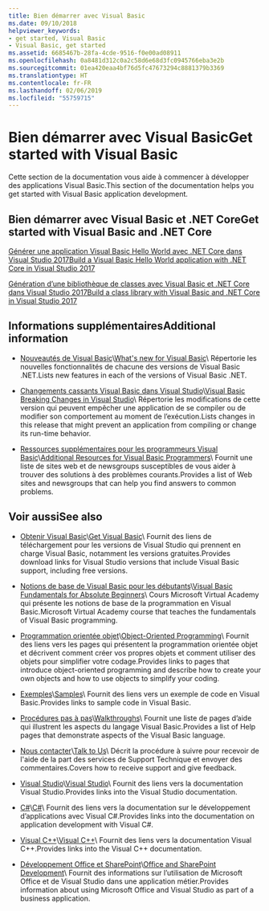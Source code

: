 ```yaml
---
title: Bien démarrer avec Visual Basic
ms.date: 09/10/2018
helpviewer_keywords:
- get started, Visual Basic
- Visual Basic, get started
ms.assetid: 6685467b-28fa-4cde-9516-f0e00ad08911
ms.openlocfilehash: 0a8481d312c0a2c58d6e68d3fc0945766eba3e2b
ms.sourcegitcommit: 01ea420eaa4bf76d5fc47673294c8881379b3369
ms.translationtype: HT
ms.contentlocale: fr-FR
ms.lasthandoff: 02/06/2019
ms.locfileid: "55759715"
---
```

# <a name="get-started-with-visual-basic"></a><span data-ttu-id="95728-102">Bien démarrer avec Visual Basic</span><span class="sxs-lookup"><span data-stu-id="95728-102">Get started with Visual Basic</span></span>
<span data-ttu-id="95728-103">Cette section de la documentation vous aide à commencer à développer des applications Visual Basic.</span><span class="sxs-lookup"><span data-stu-id="95728-103">This section of the documentation helps you get started with Visual Basic application development.</span></span>  
  
## <a name="get-started-with-visual-basic-and-net-core"></a><span data-ttu-id="95728-104">Bien démarrer avec Visual Basic et .NET Core</span><span class="sxs-lookup"><span data-stu-id="95728-104">Get started with Visual Basic and .NET Core</span></span>

[<span data-ttu-id="95728-105">Générer une application Visual Basic Hello World avec .NET Core dans Visual Studio 2017</span><span class="sxs-lookup"><span data-stu-id="95728-105">Build a Visual Basic Hello World application with .NET Core in Visual Studio 2017</span></span>](../../core/tutorials/vb-with-visual-studio.md)

[<span data-ttu-id="95728-106">Génération d’une bibliothèque de classes avec Visual Basic et .NET Core dans Visual Studio 2017</span><span class="sxs-lookup"><span data-stu-id="95728-106">Build a class library with Visual Basic and .NET Core in Visual Studio 2017</span></span>](../../core/tutorials/vb-library-with-visual-studio.md)  

## <a name="additional-information"></a><span data-ttu-id="95728-107">Informations supplémentaires</span><span class="sxs-lookup"><span data-stu-id="95728-107">Additional information</span></span>

- <span data-ttu-id="95728-108">[Nouveautés de Visual Basic](whats-new.md)\\</span><span class="sxs-lookup"><span data-stu-id="95728-108">[What's new for Visual Basic](whats-new.md)\\</span></span>
<span data-ttu-id="95728-109">Répertorie les nouvelles fonctionnalités de chacune des versions de Visual Basic .NET.</span><span class="sxs-lookup"><span data-stu-id="95728-109">Lists new features in each of the versions of Visual Basic .NET.</span></span>

- <span data-ttu-id="95728-110">[Changements cassants Visual Basic dans Visual Studio](breaking-changes-in-visual-studio.md)\\</span><span class="sxs-lookup"><span data-stu-id="95728-110">[Visual Basic Breaking Changes in Visual Studio](breaking-changes-in-visual-studio.md)\\</span></span>
<span data-ttu-id="95728-111">Répertorie les modifications de cette version qui peuvent empêcher une application de se compiler ou de modifier son comportement au moment de l’exécution.</span><span class="sxs-lookup"><span data-stu-id="95728-111">Lists changes in this release that might prevent an application from compiling or change its run-time behavior.</span></span>

- <span data-ttu-id="95728-112">[Ressources supplémentaires pour les programmeurs Visual Basic](additional-resources.md)\\</span><span class="sxs-lookup"><span data-stu-id="95728-112">[Additional Resources for Visual Basic Programmers](additional-resources.md)\\</span></span>
<span data-ttu-id="95728-113">Fournit une liste de sites web et de newsgroups susceptibles de vous aider à trouver des solutions à des problèmes courants.</span><span class="sxs-lookup"><span data-stu-id="95728-113">Provides a list of Web sites and newsgroups that can help you find answers to common problems.</span></span>

## <a name="see-also"></a><span data-ttu-id="95728-114">Voir aussi</span><span class="sxs-lookup"><span data-stu-id="95728-114">See also</span></span>

- <span data-ttu-id="95728-115">[Obtenir Visual Basic](https://aka.ms/vsdownload?utm_source=mscom&utm_campaign=msdocs)\\</span><span class="sxs-lookup"><span data-stu-id="95728-115">[Get Visual Basic](https://aka.ms/vsdownload?utm_source=mscom&utm_campaign=msdocs)\\</span></span>
<span data-ttu-id="95728-116">Fournit des liens de téléchargement pour les versions de Visual Studio qui prennent en charge Visual Basic, notamment les versions gratuites.</span><span class="sxs-lookup"><span data-stu-id="95728-116">Provides download links for Visual Studio versions that include Visual Basic support, including free versions.</span></span>

- <span data-ttu-id="95728-117">[Notions de base de Visual Basic pour les débutants](https://mva.microsoft.com/en-US/training-courses/visual-basic-fundamentals-for-absolute-beginners-16507)\\</span><span class="sxs-lookup"><span data-stu-id="95728-117">[Visual Basic Fundamentals for Absolute Beginners](https://mva.microsoft.com/en-US/training-courses/visual-basic-fundamentals-for-absolute-beginners-16507)\\</span></span>
<span data-ttu-id="95728-118">Cours Microsoft Virtual Academy qui présente les notions de base de la programmation en Visual Basic.</span><span class="sxs-lookup"><span data-stu-id="95728-118">Microsoft Virtual Academy course that teaches the fundamentals of Visual Basic programming.</span></span>

- <span data-ttu-id="95728-119">[Programmation orientée objet](../programming-guide/concepts/object-oriented-programming.md)\\</span><span class="sxs-lookup"><span data-stu-id="95728-119">[Object-Oriented Programming](../programming-guide/concepts/object-oriented-programming.md)\\</span></span>
<span data-ttu-id="95728-120">Fournit des liens vers les pages qui présentent la programmation orientée objet et décrivent comment créer vos propres objets et comment utiliser des objets pour simplifier votre codage.</span><span class="sxs-lookup"><span data-stu-id="95728-120">Provides links to pages that introduce object-oriented programming and describe how to create your own objects and how to use objects to simplify your coding.</span></span>

- <span data-ttu-id="95728-121">[Exemples](../../visual-basic/sample-applications.md)\\</span><span class="sxs-lookup"><span data-stu-id="95728-121">[Samples](../../visual-basic/sample-applications.md)\\</span></span>
<span data-ttu-id="95728-122">Fournit des liens vers un exemple de code en Visual Basic.</span><span class="sxs-lookup"><span data-stu-id="95728-122">Provides links to sample code in Visual Basic.</span></span>

- <span data-ttu-id="95728-123">[Procédures pas à pas](../../visual-basic/walkthroughs.md)\\</span><span class="sxs-lookup"><span data-stu-id="95728-123">[Walkthroughs](../../visual-basic/walkthroughs.md)\\</span></span>
<span data-ttu-id="95728-124">Fournit une liste de pages d’aide qui illustrent les aspects du langage Visual Basic.</span><span class="sxs-lookup"><span data-stu-id="95728-124">Provides a list of Help pages that demonstrate aspects of the Visual Basic language.</span></span>

- <span data-ttu-id="95728-125">[Nous contacter](/visualstudio/ide/talk-to-us)\\</span><span class="sxs-lookup"><span data-stu-id="95728-125">[Talk to Us](/visualstudio/ide/talk-to-us)\\</span></span>
<span data-ttu-id="95728-126">Décrit la procédure à suivre pour recevoir de l'aide de la part des services de Support Technique et envoyer des commentaires.</span><span class="sxs-lookup"><span data-stu-id="95728-126">Covers how to receive support and give feedback.</span></span>

- <span data-ttu-id="95728-127">[Visual Studio](/visualstudio/)\\</span><span class="sxs-lookup"><span data-stu-id="95728-127">[Visual Studio](/visualstudio/)\\</span></span>
<span data-ttu-id="95728-128">Fournit des liens vers la documentation Visual Studio.</span><span class="sxs-lookup"><span data-stu-id="95728-128">Provides links into the Visual Studio documentation.</span></span>

- <span data-ttu-id="95728-129">[C#](../../csharp/index.md)\\</span><span class="sxs-lookup"><span data-stu-id="95728-129">[C#](../../csharp/index.md)\\</span></span>
<span data-ttu-id="95728-130">Fournit des liens vers la documentation sur le développement d’applications avec Visual C#.</span><span class="sxs-lookup"><span data-stu-id="95728-130">Provides links into the documentation on application development with Visual C#.</span></span>

- <span data-ttu-id="95728-131">[Visual C++](/cpp/)\\</span><span class="sxs-lookup"><span data-stu-id="95728-131">[Visual C++](/cpp/)\\</span></span>
<span data-ttu-id="95728-132">Fournit des liens vers la documentation Visual C++.</span><span class="sxs-lookup"><span data-stu-id="95728-132">Provides links into the Visual C++ documentation.</span></span>

- <span data-ttu-id="95728-133">[Développement Office et SharePoint](/visualstudio/vsto/office-and-sharepoint-development-in-visual-studio)\\</span><span class="sxs-lookup"><span data-stu-id="95728-133">[Office and SharePoint Development](/visualstudio/vsto/office-and-sharepoint-development-in-visual-studio)\\</span></span>
<span data-ttu-id="95728-134">Fournit des informations sur l’utilisation de Microsoft Office et de Visual Studio dans une application métier.</span><span class="sxs-lookup"><span data-stu-id="95728-134">Provides information about using Microsoft Office and Visual Studio as part of a business application.</span></span>
